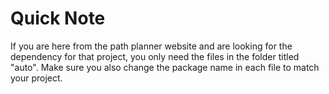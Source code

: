 # Quick Note
If you are here from the path planner website and are looking for the dependency for that project, you only need the files in the folder titled "auto". Make sure you also change the package name in each file to match your project.
